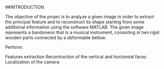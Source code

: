 ##INTRODUCTION

The objective of the projec is to analyze a given image in order to extract the principal feature and
to reconstruct its shape starting from some additional information using the software MATLAB.
The given image represents a bandoneon that is a musical instrument, consisting in two rigid wooden
parts connected by a deformable bellow.

Perform:

  Features extraction
  Recontruction of the vertical and horizontal faces
  Localization of the camera 
